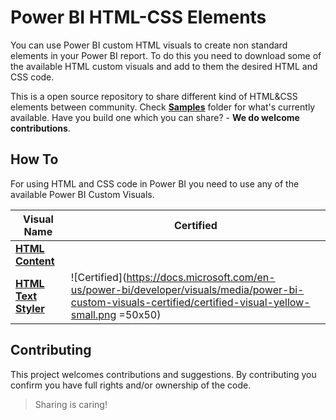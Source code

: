 # Power BI HTML-CSS Elements

You can use Power BI custom HTML visuals to create non standard elements in your Power BI report. To do this you need to download some of the available HTML custom visuals and add to them the desired HTML and CSS code. 

This is a open source repository to share different kind of HTML&CSS elements between community. Check [**Samples**](./HTML-CSS) folder for what's currently available. Have you build one which you can share? - **We do welcome contributions**.

## How To

For using HTML and CSS code in Power BI you need to use any of the available Power BI Custom Visuals.

|Visual Name|Certified|
|-----------|-----------|
|[**HTML Content**](https://appsource.microsoft.com/en-us/product/power-bi-visuals/WA200001930?tab=Overview)| |
|[**HTML Text Styler**](https://appsource.microsoft.com/en-us/product/power-bi-visuals/WA200002071?tab=Overview)|![Certified](https://docs.microsoft.com/en-us/power-bi/developer/visuals/media/power-bi-custom-visuals-certified/certified-visual-yellow-small.png =50x50)|


## Contributing

This project welcomes contributions and suggestions. By contributing you confirm you have full rights and/or ownership of the code. 

> Sharing is caring!
